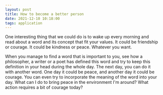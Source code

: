 ```yaml
---
layout: post
title: How to become a better person
date: 2021-12-10 10:18:00
tags: application
---
```


One interesting thing that we could do is to wake up every morning and read about a word and its concept that fit your values. It could be friendship or courage. It could be kindness or peace. Whatever you want.

When you manage to find a word that is important to you, see how a philosopher, a writer or a poet has defined this word and try to keep this definition in your head during the whole day. The next day, you can do it with another word. One day it could be peace, and another day it could be courage. You can even try to incorporate the meaning of the word into your day. What can I do to bring peace in the environment I'm around? What action requires a bit of courage today?
